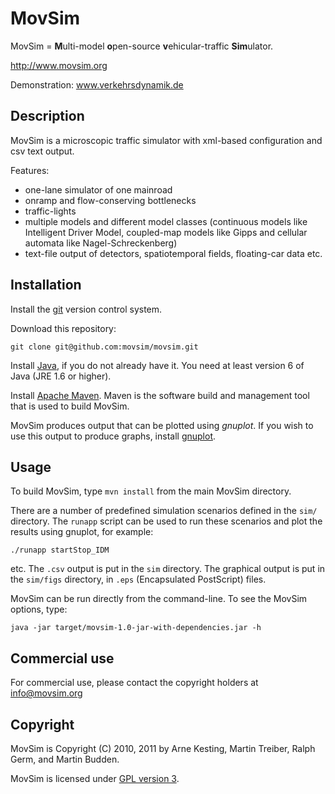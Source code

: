 MovSim
======

MovSim = **M**ulti-model **o**pen-source **v**ehicular-traffic **Sim**ulator.

http://www.movsim.org

Demonstration: www.verkehrsdynamik.de 


Description
-----------

MovSim is a microscopic traffic simulator with xml-based configuration and csv text output. 

Features:

- one-lane simulator of one mainroad
- onramp and flow-conserving bottlenecks
- traffic-lights
- multiple models and different model classes (continuous models like Intelligent Driver Model, 
  coupled-map models like Gipps and cellular automata like Nagel-Schreckenberg)
- text-file output of detectors, spatiotemporal fields, floating-car data etc. 


Installation
------------

Install the [git](http://git-scm.com/download) version control system.

Download this repository:

    git clone git@github.com:movsim/movsim.git

Install [Java](http://www.java.com/en/download/manual.jsp), if you do not already have it. You need at least version 6
of Java (JRE 1.6 or higher).

Install [Apache Maven](http://maven.apache.org/download.html). Maven is the software build and management tool that is used to build MovSim.

MovSim produces output that can be plotted using _gnuplot_. If you wish to use this output to produce graphs, install [gnuplot](http://www.gnuplot.info/).


Usage
-----

To build MovSim, type `mvn install` from the main MovSim directory.

There are a number of predefined simulation scenarios defined in the `sim/` directory. The `runapp` script can be used
to run these scenarios and plot the results using gnuplot, for example:

    ./runapp startStop_IDM

etc. The `.csv` output is put in the `sim` directory. The graphical output is put in the `sim/figs` directory, in `.eps` (Encapsulated PostScript) files.

MovSim can be run directly from the command-line. To see the MovSim options, type:

    java -jar target/movsim-1.0-jar-with-dependencies.jar -h


Commercial use
--------------

For commercial use, please contact the copyright holders at info@movsim.org


Copyright
---------

MovSim is Copyright (C) 2010, 2011 by Arne Kesting, Martin Treiber, Ralph Germ, and Martin Budden.

MovSim is licensed under [GPL version 3](https://github.com/movsim/movsim/blob/master/COPYING).

